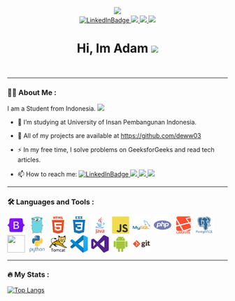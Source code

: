 <div id="header" align="center">
  <img src="https://camo.githubusercontent.com/5ac1a700d41a1c1fbd8ec4ee168a0be6566130d9e19b61a4c6c42f807761918c/68747470733a2f2f6d656469612e67697068792e636f6d2f6d656469612f436d72314f4d4a32464e3042322f67697068792e676966" width="350"/>
</div>

<div id="header" align="center">
    <a href="https://www.linkedin.com/in/adam-kurniawan-7831352a9/">
      <img src="https://img.shields.io/badge/Adam-blue?style=for-the-badge&logo=linkedin&logoColor=white" alt="LinkedInBadge"/>
    </a>
    <a href="https://mail.google.com/mail/u/1/#inbox?compose=CllgCJqXxFzkkGbqRsRvpGqBxpFPTQmkrBvBkqCdXFKGmhPTqGjXTHSkqwhTZFmVLMPBRCmgRQq">
      <img src="https://img.shields.io/badge/Adam-D14836?style=for-the-badge&logo=gmail&logoColor=white"/>
    </a>
    <a href="https://web.facebook.com/adam.kurniawan.9250595">
      <img src="https://img.shields.io/badge/Adam-1877F2?style=for-the-badge&logo=facebook&logoColor=white"/>
    </a>
    <a href="https://www.instagram.com/damkrn_/">
      <img src="https://img.shields.io/badge/Adam-E4405F?style=for-the-badge&logo=instagram&logoColor=white"/>
    </a>
</div>

<div align="center" id="badges">
<h1>
  Hi, Im Adam
  <img src="https://media.giphy.com/media/hvRJCLFzcasrR4ia7z/giphy.gif" width="30px"/>
</h1>
  <img src="https://komarev.com/ghpvc/?username=deww03&style=flat-square&color=blue" alt=""/>
</div>

---

### :woman_technologist: About Me :
I am a Student from Indonesia. <img src="https://media.giphy.com/media/WUlplcMpOCEmTGBtBW/giphy.gif" width="30">
- :telescope: I’m studying at University of Insan Pembangunan Indonesia.

- :seedling: All of my projects are available at https://github.com/deww03

- :zap: In my free time, I solve problems on GeeksforGeeks and read tech articles.

- :mailbox: How to reach me:
      <a href="https://www.linkedin.com/in/adam-kurniawan-7831352a9/">
      <img src="https://img.shields.io/badge/Adam-blue?style=for-the-badge&logo=linkedin&logoColor=white" alt="LinkedInBadge"/>
    </a>
    <a href="https://mail.google.com/mail/u/1/#inbox?compose=CllgCJqXxFzkkGbqRsRvpGqBxpFPTQmkrBvBkqCdXFKGmhPTqGjXTHSkqwhTZFmVLMPBRCmgRQq">
      <img src="https://img.shields.io/badge/Adam-D14836?style=for-the-badge&logo=gmail&logoColor=white"/>
    </a>
    <a href="https://web.facebook.com/adam.kurniawan.9250595">
      <img src="https://img.shields.io/badge/Adam-1877F2?style=for-the-badge&logo=facebook&logoColor=white"/>
    </a>
    <a href="https://www.instagram.com/damkrn_/">
      <img src="https://img.shields.io/badge/Adam-E4405F?style=for-the-badge&logo=instagram&logoColor=white"/>
    </a>

---

### :hammer_and_wrench: Languages and Tools :
<div>
  <img src="https://raw.githubusercontent.com/devicons/devicon/55609aa5bd817ff167afce0d965585c92040787a/icons/bootstrap/bootstrap-original.svg" width="40" height="40"/>&nbsp;
  <img src="https://raw.githubusercontent.com/devicons/devicon/55609aa5bd817ff167afce0d965585c92040787a/icons/go/go-original.svg" width="40" height="40"/>&nbsp;
  <img src="https://raw.githubusercontent.com/devicons/devicon/55609aa5bd817ff167afce0d965585c92040787a/icons/html5/html5-plain-wordmark.svg" width="40" height="40"/>&nbsp;
  <img src="https://raw.githubusercontent.com/devicons/devicon/55609aa5bd817ff167afce0d965585c92040787a/icons/css3/css3-plain-wordmark.svg" width="40" height="40"/>&nbsp;
  <img src="https://raw.githubusercontent.com/devicons/devicon/55609aa5bd817ff167afce0d965585c92040787a/icons/java/java-original-wordmark.svg" width="40" height="40"/>&nbsp;
  <img src="https://raw.githubusercontent.com/devicons/devicon/55609aa5bd817ff167afce0d965585c92040787a/icons/javascript/javascript-original.svg" width="40" height="40"/>&nbsp;
  <img src="https://raw.githubusercontent.com/devicons/devicon/55609aa5bd817ff167afce0d965585c92040787a/icons/mysql/mysql-original-wordmark.svg" width="40" height="40"/>&nbsp;
  <img src="https://raw.githubusercontent.com/devicons/devicon/55609aa5bd817ff167afce0d965585c92040787a/icons/php/php-plain.svg" width="40" height="40"/>&nbsp;
  <img src="https://raw.githubusercontent.com/devicons/devicon/55609aa5bd817ff167afce0d965585c92040787a/icons/laravel/laravel-plain-wordmark.svg" width="40" height="40"/>&nbsp;
  <img src="https://raw.githubusercontent.com/devicons/devicon/55609aa5bd817ff167afce0d965585c92040787a/icons/postgresql/postgresql-plain-wordmark.svg" width="40" height="40"/>&nbsp;
  <img src="https://logowik.com/content/uploads/images/postman-api-platform6643.logowik.com.webp" width="40" height="40"/>&nbsp;
  <img src="https://raw.githubusercontent.com/devicons/devicon/55609aa5bd817ff167afce0d965585c92040787a/icons/python/python-original-wordmark.svg" width="40" height="40"/>&nbsp;
  <img src="https://raw.githubusercontent.com/devicons/devicon/55609aa5bd817ff167afce0d965585c92040787a/icons/tomcat/tomcat-original-wordmark.svg" width="40" height="40"/>&nbsp;
  <img src="https://raw.githubusercontent.com/devicons/devicon/55609aa5bd817ff167afce0d965585c92040787a/icons/vscode/vscode-original.svg" width="40" height="40"/>&nbsp;
  <img src="https://raw.githubusercontent.com/devicons/devicon/55609aa5bd817ff167afce0d965585c92040787a/icons/visualstudio/visualstudio-plain.svg" width="40" height="40"/>&nbsp;
  <img src="https://raw.githubusercontent.com/devicons/devicon/55609aa5bd817ff167afce0d965585c92040787a/icons/android/android-original.svg" width="40" height="40"/>&nbsp;
  <img src="https://raw.githubusercontent.com/devicons/devicon/55609aa5bd817ff167afce0d965585c92040787a/icons/git/git-original-wordmark.svg" width="40" height="40"/>&nbsp;
</div>

---

### :fire: My Stats :
[![Top Langs](https://github-readme-stats.vercel.app/api/top-langs/?username=deww03&layout=compact&theme=vision-friendly-dark)](https://github.com/anuraghazra/github-readme-stats)
